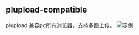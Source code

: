 ## plupload-compatible
plupload 兼容pc所有浏览器，支持多图上传。
![示例](https://github.com/zyanfei/plupload-compatible/blob/master/examples/uploads/intro.png)
